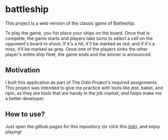 # battleship

This project is a web version of the classic game of Battleship. 

To play the game, you fist place your ships on the board. Once that is complete, the game starts and players take turns to select a cell on the opponent's board to shoot. If it's a hit, it'll be marked as red, and if it's a miss, it'll be marked as grey. Once one of the players sinks the other player's entire ship fleet, the game ends and the winner is announced.

## Motivation

I built this application as part of The Odin Project's required assignments. This project was intended to give me practice with tools like jest, babel, and npm, as they are tools that are handy in the job market, and helps make me a better developer.

## How to use?

Just open the github pages for this repository (or click this [link](https://meeran-tofiq.github.io/battleship/)), and enjoy playing!